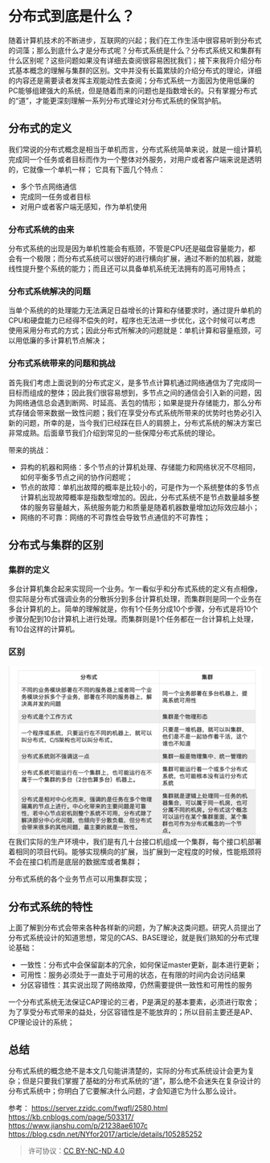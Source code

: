 # 分布式到底是什么？



随着计算机技术的不断进步，互联网的兴起；我们在工作生活中很容易听到分布式的词藻；那么到底什么才是分布式呢？分布式系统是什么？分布式系统又和集群有什么区别呢？这些问题如果没有详细去查阅很容易困扰我们；接下来我将介绍分布式基本概念的理解与集群的区别。文中并没有长篇累牍的介绍分布式的理论，详细的内容还是需要读者发挥主观能动性去查阅；分布式系统一方面因为使用低廉的PC能够组建强大的系统，但是随着而来的问题也是指数增长的。只有掌握分布式的“道”，才能更深刻理解一系列分布式理论对分布式系统的保驾护航。
## 分布式的定义
  我们常说的分布式概念是相当于单机而言，分布式系统简单来说，就是一组计算机完成同一个任务或者目标而作为一个整体对外服务，对用户或者客户端来说是透明的，它就像一个单机一样；
  它具有下面几个特点：
- 多个节点网络通信
- 完成同一任务或者目标
- 对用户或者客户端无感知，作为单机使用

### 分布式系统的由来
分布式系统的出现是因为单机性能会有瓶颈，不管是CPU还是磁盘容量能力，都会有一个极限；而分布式系统可以很好的进行横向扩展，通过不断的加机器，就能线性提升整个系统的能力；而且还可以具备单机系统无法拥有的高可用特点；

### 分布式系统解决的问题
当单个系统的的处理能力无法满足日益增长的计算和存储要求时，通过提升单机的CPU和硬盘能力已经得不偿失的时，程序也无法进一步优化，这个时候可以考虑使用采用分布式的方式；因此分布式所解决的问题就是：单机计算和容量瓶颈，可以用低廉的多计算机节点解决；

### 分布式系统带来的问题和挑战
首先我们考虑上面说到的分布式定义，是多节点计算机通过网络通信为了完成同一目标而组成的整体；因此我们很容易想到，多节点之间的通信会引入新的问题，因为网络通信总会遇到断网、时延高、丢包的情形；如果是提升存储能力，那么分布式存储会带来数据一致性问题；我们在享受分布式系统所带来的优势时也势必引入新的问题，所幸的是，当今我们已经踩在巨人的肩膀上，分布式系统的解决方案已非常成熟。后面章节我们介绍到常见的一些保障分布式系统的理论。

带来的挑战：
- 异构的机器和网络：多个节点的计算机处理、存储能力和网络状况不尽相同，如何平衡多节点之间的协作问题呢；
- 节点的故障：单机出故障的概率是比较小的，可是作为一个系统整体的多节点计算机出现故障概率是指数型增加的。因此，分布式系统不是节点数量越多整体的服务容量越大，系统服务能力和质量是随着机器数量增加边际效应越小；
- 网络的不可靠：网络的不可靠性会导致节点通信的不可靠性；

## 分布式与集群的区别
### 集群的定义
多台计算机集合起来实现同一个业务。乍一看似乎和分布式系统的定义有点相像，但实际是分布式强调业务的分散拆分到多台计算机处理，而集群则是同一个业务在多台计算机的上。简单的理解就是，你有1个任务分成10个步骤，分布式是将10个步骤分配到10台计算机上进行处理。而集群则是1个任务都在一台计算机上处理，有10台这样的计算机。
### 区别
![IMAGE](/images/distribute_cluster_diff.jpg "distribute")
在我们实际的生产环境中，我们是有几十台接口机组成一个集群，每个接口机部署着相同的项目代码。能够实现横向的扩展，当扩展到一定程度的时候，性能瓶颈将不会在接口机而是底层的数据库或者集群；

分布式系统的各个业务节点可以用集群实现；
## 分布式系统的特性
上面了解到分布式会带来各种各样新的问题，为了解决这类问题。研究人员提出了分布式系统设计的知道思想，常见的CAS、BASE理论，就是我们熟知的分布式理论基础：
* 一致性：分布式中会保留副本的冗余，如何保证master更新，副本进行更新；
* 可用性：服务必须处于一直处于可用的状态，在有限的时间内会访问结果
* 分区容错性：其实说出现了网络故障，仍然需要提供一致性和可用性的服务

一个分布式系统无法保证CAP理论的三者，P是满足的基本要素，必须进行取舍；为了享受分布式带来的益处，分区容错性是不能放弃的；所以目前主要还是AP、CP理论设计的系统；
## 总结
分布式系统的概念绝不是本文几句能讲清楚的，实际的分布式系统设计会更为复杂；但是只要我们掌握了基础的分布式系统的“道”，那么绝不会迷失在复杂设计的分布式系统中；你明白了它要解决什么问题，才会知道它为什么那么设计。


参考：
https://server.zzidc.com/fwqfl/2580.html
https://kb.cnblogs.com/page/503317/
https://www.jianshu.com/p/21238ae6107c
https://blog.csdn.net/NYfor2017/article/details/105285252

>许可协议：[CC BY-NC-ND 4.0](https://creativecommons.org/licenses/by-nc-nd/4.0/)


